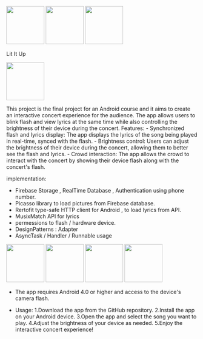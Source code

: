
<p float="left">
   <img src="https://user-images.githubusercontent.com/66652532/216084006-4a4f1e0d-0f46-4e7b-83a2-dfcb5052bdd4.png" width="100" />
   <img src="https://user-images.githubusercontent.com/66652532/216088166-5e3232bd-44ce-4275-91c0-61a9e44eeb9d.png" width="100" />
   <img src="https://user-images.githubusercontent.com/66652532/216087921-affab7ae-e7c5-4740-bcc3-6d1ee9515d6f.png" width="100" />
</p>

 Lit It Up 

<img src="https://user-images.githubusercontent.com/66652532/215299446-039f8f2d-cf6b-49e9-a486-0f8499c8bc54.jpg" width="100" height="100">

This project is the final project for an Android course and it aims to create an interactive concert experience for the audience. The app allows users to blink flash and view lyrics at the same time while also controlling the brightness of their device during the concert.
Features:
    - Synchronized flash and lyrics display: The app displays the lyrics of the song being played in real-time, synced with the flash.
    - Brightness control: Users can adjust the brightness of their device during the concert, allowing them to better see the flash and lyrics.
    - Crowd interaction: The app allows the crowd to interact with the concert by showing their device flash along with the concert's flash.
    
implementation:
- Firebase Storage , RealTime Database , Authentication using phone number.
- Picasso library to load pictures from Firebase database.
- Rertofit type-safe HTTP client for Android , to load lyrics from API.
- MusixMatch API for lyrics
- permessions to flash / hardware device.
- DesignPatterns : Adapter 
- AsyncTask / Handler / Runnable usage

<p float="left">
  <img src="https://user-images.githubusercontent.com/66652532/215631136-b2d04127-8f36-4085-b9c3-a1bacb50512b.png" width="100" />
  <img src="https://user-images.githubusercontent.com/66652532/215631543-ee068de0-6aa0-4dea-8e8d-4fc5f0804a4b.jpg" width="100" /> 
  <img src="https://user-images.githubusercontent.com/66652532/215631677-a294d757-5501-4e5d-bd29-8b30461e615b.png" width="100" />
   <img src="https://user-images.githubusercontent.com/66652532/215631900-6afc359f-4025-4534-b798-c4029b600ee7.png" width="100">

</p>

- The app requires Android 4.0 or higher and access to the device's camera flash.

- Usage:
        1.Download the app from the GitHub repository.
        2.Install the app on your Android device.
        3.Open the app and select the song you want to play.
        4.Adjust the brightness of your device as needed.
        5.Enjoy the interactive concert experience!

